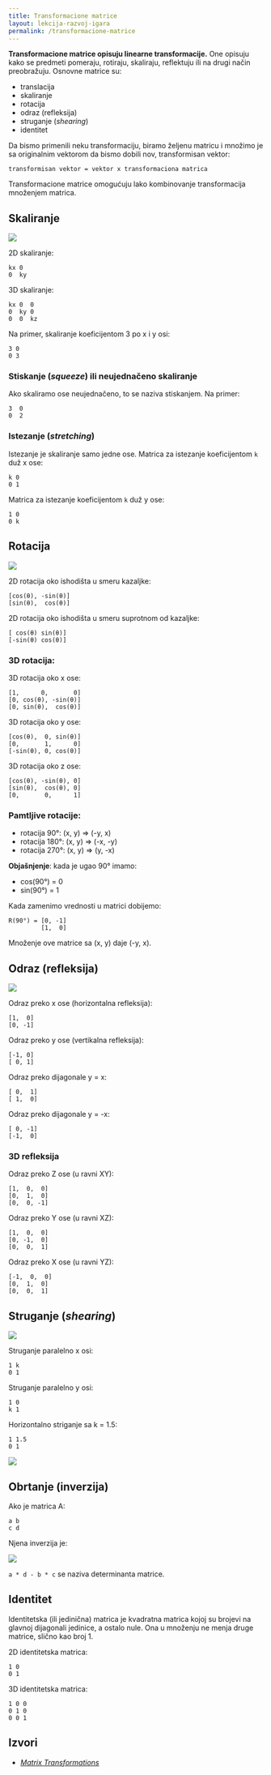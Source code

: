 ```yaml
---
title: Transformacione matrice
layout: lekcija-razvoj-igara
permalink: /transformacione-matrice
---
```


**Transformacione matrice opisuju linearne transformacije.** One opisuju kako se predmeti pomeraju, rotiraju, skaliraju, reflektuju ili na drugi način preobražuju. Osnovne matrice su:

- translacija
- skaliranje
- rotacija
- odraz (refleksija)
- struganje (*shearing*)
- identitet  

Da bismo primenili neku transformaciju, biramo željenu matricu i množimo je sa originalnim vektorom da bismo dobili nov, transformisan vektor: 

```
transformisan vektor = vektor x transformaciona matrica
```

Transformacione matrice omogućuju lako kombinovanje transformacija množenjem matrica.

## Skaliranje

![](/images/razvoj-igara/scaling-2D.png)

2D skaliranje:

```
kx 0
0  ky
```

3D skaliranje:
```
kx 0  0
0  ky 0
0  0  kz
```


Na primer, skaliranje koeficijentom 3 po x i y osi:

```
3 0
0 3
```

### Stiskanje (*squeeze*) ili neujednačeno skaliranje

<!-- ![](/images/razvoj-igara/squeeze.png) -->

Ako skaliramo ose neujednačeno, to se naziva stiskanjem. Na primer:

```
3  0
0  2
```

### Istezanje (*stretching*)

Istezanje je skaliranje samo jedne ose. Matrica za istezanje koeficijentom `k` duž x ose:

```
k 0
0 1
```

Matrica za istezanje koeficijentom `k` duž y ose:

```
1 0
0 k
```

## Rotacija

![](/images/razvoj-igara/rotacija.jpg)

2D rotacija oko ishodišta u smeru kazaljke:

```
[cos(θ), -sin(θ)]
[sin(θ),  cos(θ)]
```

2D rotacija oko ishodišta u smeru suprotnom od kazaljke:

```
[ cos(θ) sin(θ)]
[-sin(θ) cos(θ)]
```

### 3D rotacija:

3D rotacija oko x ose:

```
[1,      0,       0]
[0, cos(θ), -sin(θ)]
[0, sin(θ),  cos(θ)]
```

3D rotacija oko y ose:

```
[cos(θ),  0, sin(θ)]
[0,       1,      0]
[-sin(θ), 0, cos(θ)]
```

3D rotacija oko z ose:

```
[cos(θ), -sin(θ), 0]
[sin(θ),  cos(θ), 0]
[0,       0,      1]
```

### Pamtljive rotacije:

- rotacija 90°: (x, y) => (-y, x)
- rotacija 180°: (x, y) => (-x, -y)
- rotacija 270°: (x, y) => (y, -x)

**Objašnjenje**: kada je ugao 90° imamo:

- cos(90°) = 0
- sin(90°) = 1

Kada zamenimo vrednosti u matrici dobijemo:

```
R(90°) = [0, -1]
         [1,  0]
```

Množenje ove matrice sa (x, y) daje (-y, x).

## Odraz (refleksija)

![](/images/razvoj-igara/reflection.png)

Odraz preko x ose (horizontalna refleksija):

```
[1,  0]
[0, -1]
```

Odraz preko y ose (vertikalna refleksija):

```
[-1, 0]
[ 0, 1]
```

Odraz preko dijagonale y = x:

```
[ 0,  1]
[ 1,  0]
```

Odraz preko dijagonale y = -x:

```
[ 0, -1]
[-1,  0]
```

### 3D refleksija


Odraz preko Z ose (u ravni XY):

```
[1,  0,  0]
[0,  1,  0]
[0,  0, -1]
```

Odraz preko Y ose (u ravni XZ):

```
[1,  0,  0]
[0, -1,  0]
[0,  0,  1]
```

Odraz preko X ose (u ravni YZ):

```
[-1,  0,  0]
[0,  1,  0]
[0,  0,  1]
```

## Struganje (*shearing*)

![](/images/razvoj-igara/shearing.png)

Struganje paralelno x osi:

```
1 k
0 1
```

Struganje paralelno y osi:

```
1 0
k 1
```

Horizontalno striganje sa k = 1.5:

```
1 1.5
0 1
```

![](/images/razvoj-igara/VerticalShear.png)


## Obrtanje (inverzija)

Ako je matrica A:

```
a b
c d
```

Njena inverzija je:

![](/images/razvoj-igara/inverzija.gif)

`a * d - b * c` se naziva determinanta matrice.

## Identitet

Identitetska (ili jedinična) matrica je kvadratna matrica kojoj su brojevi na glavnoj dijagonali jedinice, a ostalo nule. Ona u množenju ne menja druge matrice, slično kao broj 1.

2D identitetska matrica:
```
1 0
0 1
```

3D identitetska matrica:
```
1 0 0
0 1 0
0 0 1
```

## Izvori

- [*Matrix Transformations*](https://vitaminac.github.io/Matrices-in-Computer-Graphics/)